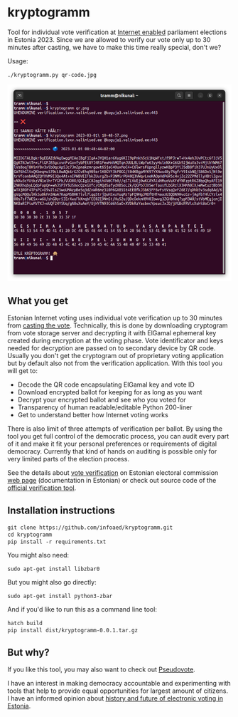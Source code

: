 # kryptogramm

Tool for individual vote verification at [Internet enabled](https://github.com/vvk-ehk/ivxv) parliament elections in Estonia 2023. Since we are allowed to verify our vote only up to 30 minutes after casting, we have to make this time really special, don't we?

Usage:

```
./kryptogramm.py qr-code.jpg
```

![Running the tool](demo.png)

## What you get

Estonian Internet voting uses individual vote verification up to 30 minutes from [casting the vote](https://youtu.be/GuKiJKL4WdI). Technically, this is done by downloading cryptogram from vote storage server and decrypting it with ElGamal ephemeral key created during encryption at the voting phase. Vote identificator and keys needed for decryption are passed on to secondary device by QR code. Usually you don't get the cryptogram out of proprietary voting application but by default also not from the verification application. With this tool you will get to:

* Decode the QR code encapsulating ElGamal key and vote ID
* Download encrypted ballot for keeping for as long as you want
* Decrypt your encrypted ballot and see who you voted for
* Transparency of human readable/editable Python 200-liner
* Get to understand better how Internet voting works

There is also limit of three attempts of verification per ballot. By using the tool you get full control of the democratic process, you can audit every part of it and make it fit your personal preferences or requirements of digital democracy. Currently that kind of hands on auditing is possible only for very limited parts of the election process.

See the details about [vote verification](https://www.valimised.ee/et/e-haaletamine/e-haaletamisest-lahemalt/haaletamise-kontroll-nutitelefoniga) on Estonian electoral commission [web page](https://www.valimised.ee/et/e-haaletamine/dokumendid) (documentation in Estonian) or check out source code of the [official verification tool](https://github.com/vvk-ehk/ivotingverification).

## Installation instructions

```
git clone https://github.com/infoaed/kryptogramm.git
cd kryptogramm
pip install -r requirements.txt
```

You might also need:

```
sudo apt-get install libzbar0
```

But you might also go directly:

```
sudo apt-get install python3-zbar
```

And if you'd like to run this as a command line tool:

```
hatch build
pip install dist/kryptogramm-0.0.1.tar.gz
```
## But why?

If you like this tool, you may also want to check out [Pseudovote](https://github.com/infoaed/pseudovote).

I have an interest in making democracy accountable and experimenting with tools that help to provide equal opportunities for largest amount of citizens. I have an informed opinion about [history and future of electronic voting in Estonia](https://debriif.infoaed.ee/docs/draft-list/).
